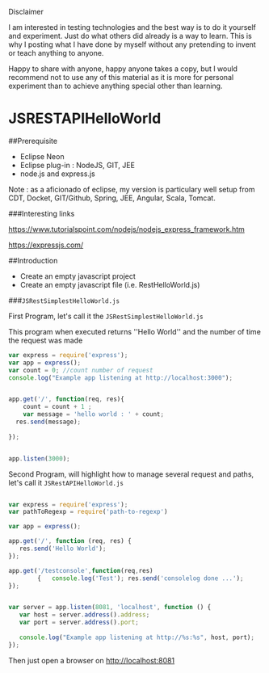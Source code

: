 Disclaimer

I am interested in testing technologies and the best way is to do it yourself and experiment. Just do what others did already is a way to learn. This is why I posting what I have done by myself without any pretending to invent or teach anything to anyone.

Happy to share with anyone, happy anyone takes a copy, but I would recommend not to use any of this material as it is more for personal experiment than to achieve anything special other than learning.



# JSRESTAPIHelloWorld

##Prerequisite

* Eclipse Neon
* Eclipse plug-in : NodeJS, GIT, JEE
* node.js and express.js

Note : as a aficionado of eclipse, my version is particulary well setup from CDT, Docket, GIT/Github, Spring, JEE, Angular, Scala, Tomcat.

###Interesting links

<https://www.tutorialspoint.com/nodejs/nodejs_express_framework.htm>

<https://expressjs.com/>

##Introduction

* Create an empty javascript project
* Create an empty javascript file (i.e. RestHelloWorld.js)

###`JSRestSimplestHelloWorld.js`

First Program, let's call it the `JSRestSimplestHelloWorld.js`

This program when executed returns ''Hello World'' and the number of time the request was made

```javascript
var express = require('express');
var app = express();
var count = 0; //count number of request
console.log("Example app listening at http://localhost:3000");


app.get('/', function(req, res){
	count = count + 1 ;
	var message = 'hello world : ' + count;
  res.send(message);
  
});


app.listen(3000);
```



Second Program, will highlight how to manage several request and paths, let's call it `JSRestAPIHelloWorld.js`


```javascript

var express = require('express');
var pathToRegexp = require('path-to-regexp')

var app = express();

app.get('/', function (req, res) {
   res.send('Hello World');
});

app.get('/testconsole',function(req,res)
		{   console.log('Test'); res.send('consolelog done ...');
});


var server = app.listen(8081, 'localhost', function () {
   var host = server.address().address;
   var port = server.address().port;
   
   console.log("Example app listening at http://%s:%s", host, port);
});
```


Then just open a browser on <http://localhost:8081>